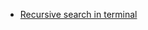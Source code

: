 * [Recursive search in terminal](https://stackoverflow.com/questions/1987926/how-do-i-grep-recursively)























